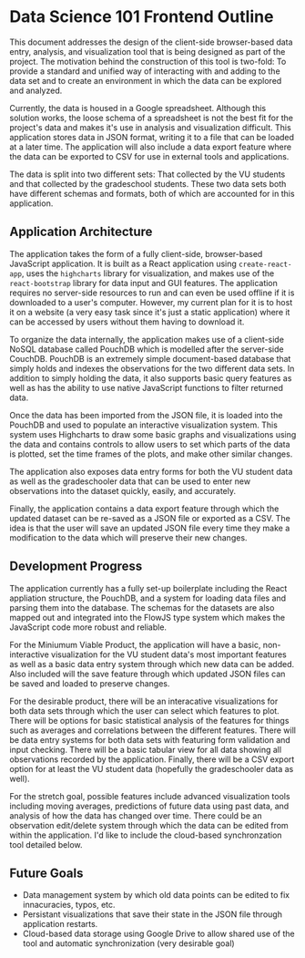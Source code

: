 # Data Science 101 Frontend Outline
This document addresses the design of the client-side browser-based data entry, analysis, and visualization tool that is being designed as part of the project.  The motivation behind the construction of this tool is two-fold: To provide a standard and unified way of interacting with and adding to the data set and to create an environment in which the data can be explored and analyzed.

Currently, the data is housed in a Google spreadsheet.  Although this solution works, the loose schema of a spreadsheet is not the best fit for the project's data and makes it's use in analysis and visualization difficult.  This application stores data in JSON format, writing it to a file that can be loaded at a later time.  The application will also include a data export feature where the data can be exported to CSV for use in external tools and applications.

The data is split into two different sets: That collected by the VU students and that collected by the gradeschool students.  These two data sets both have different schemas and formats, both of which are accounted for in this application.

## Application Architecture
The application takes the form of a fully client-side, browser-based JavaScript application.  It is built as a React application using `create-react-app`, uses the `highcharts` library for visualization, and makes use of the `react-bootstrap` library for data input and GUI features.  The application requires no server-side resources to run and can even be used offline if it is downloaded to a user's computer.  However, my current plan for it is to host it on a website (a very easy task since it's just a static application) where it can be accessed by users without them having to download it.

To organize the data internally, the application makes use of a client-side NoSQL database called PouchDB which is modelled after the server-side CouchDB.  PouchDB is an extremely simple document-based database that simply holds and indexes the observations for the two different data sets.  In addition to simply holding the data, it also supports basic query features as well as has the ability to use native JavaScript functions to filter returned data.

Once the data has been imported from the JSON file, it is loaded into the PouchDB and used to populate an interactive visualization system.  This system uses Highcharts to draw some basic graphs and visualizations using the data and contains controls to allow users to set which parts of the data is plotted, set the time frames of the plots, and make other similar changes.

The application also exposes data entry forms for both the VU student data as well as the gradeschooler data that can be used to enter new observations into the dataset quickly, easily, and accurately.

Finally, the application contains a data export feature through which the updated dataset can be re-saved as a JSON file or exported as a CSV.  The idea is that the user will save an updated JSON file every time they make a modification to the data which will preserve their new changes.

## Development Progress
The application currently has a fully set-up boilerplate including the React appliation structure, the PouchDB, and a system for loading data files and parsing them into the database.  The schemas for the datasets are also mapped out and integrated into the FlowJS type system which makes the JavaScript code more robust and reliable.

For the Miniumum Viable Product, the application will have a basic, non-interactive visualization for the VU student data's most important features as well as a basic data entry system through which new data can be added.  Also included will the save feature through which updated JSON files can be saved and loaded to preserve changes.

For the desirable product, there will be an interacative visualizations for both data sets through which the user can select which features to plot.  There will be options for basic statistical analysis of the features for things such as averages and correlations between the different features.  There will be data entry systems for both data sets with featuring form validation and input checking.  There will be a basic tabular view for all data showing all observations recorded by the application.  Finally, there will be a CSV export option for at least the VU student data (hopefully the gradeschooler data as well).

For the stretch goal, possible features include advanced visualization tools including moving averages, predictions of future data using past data, and analysis of how the data has changed over time.  There could be an observation edit/delete system through which the data can be edited from within the application.  I'd like to include the cloud-based synchronzation tool detailed below.

## Future Goals
* Data management system by which old data points can be edited to fix innacuracies, typos, etc.
* Persistant visualizations that save their state in the JSON file through application restarts.
* Cloud-based data storage using Google Drive to allow shared use of the tool and automatic synchronization (very desirable goal)